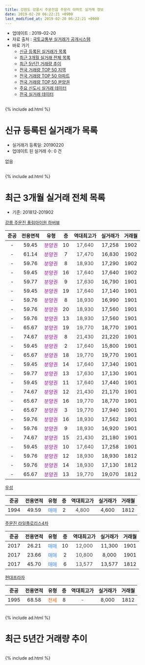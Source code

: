 ```yaml
---
title: 강원도 강릉시 주문진읍 주문리 아파트 실거래 정보
date: 2019-02-20 06:22:21 +0900
last_modified_at: 2019-02-20 06:22:21 +0900
---
```


* 업데이트 : 2019-02-20
* 자료 출처 : [국토교통부 실거래가 공개시스템](http://rt.molit.go.kr)
* 바로 가기
    * [신규 등록된 실거래가 목록](#신규-등록된-실거래가-목록)
    * [최근 3개월 실거래 전체 목록](#최근-3개월-실거래-전체-목록)
    * [최근 5년간 거래량 추이](#최근-5년간-거래량-추이)
    * [전국 거래량 TOP 50 지역](https://inasie.github.io/apt-trade-info/최근-3개월-전국에서-가장-거래가-많이-발생한-지역)
    * [전국 거래량 TOP 50 아파트](https://inasie.github.io/apt-trade-info/최근-3개월-전국에서-가장-거래가-많이-발생한-아파트)
    * [전국 거래량 TOP 50 분양권](https://inasie.github.io/apt-trade-info/최근-3개월-전국에서-가장-거래가-많이-발생한-분양권)
    * [주요 신도시 실거래 데이터](https://inasie.github.io/apt-trade-info/주요-신도시)
    * [전국 실거래 데이터](https://inasie.github.io/apt-trade-info/전국)
<br>
{% include ad.html %}
<br>

# 신규 등록된 실거래가 목록
* 실거래가 등록일: 20190220
* 업데이트 된 실거래 수: 0 건

없음

<br>
{% include ad.html %}
<br>

# 최근 3개월 실거래 전체 목록
* 기준: 201812-201902


[강릉 주문진 풍림아이원 하버뷰](https://search.naver.com/search.naver?query=%EA%B0%95%EC%9B%90%EB%8F%84+%EA%B0%95%EB%A6%89%EC%8B%9C+%EC%A3%BC%EB%AC%B8%EC%A7%84%EC%9D%8D+%EC%A3%BC%EB%AC%B8%EB%A6%AC+%EA%B0%95%EB%A6%89+%EC%A3%BC%EB%AC%B8%EC%A7%84+%ED%92%8D%EB%A6%BC%EC%95%84%EC%9D%B4%EC%9B%90+%ED%95%98%EB%B2%84%EB%B7%B0)

|준공|전용면적|유형|층|역대최고가|실거래가|거래월|
|:---:|:---:|:---:|:---:|:---:|:---:|:---:|
|-|59.45|<span style="color:#9C11A5">분양권</span>|10|<span style="color:#444444">17,640</span>|17,258|1902|
|-|61.14|<span style="color:#9C11A5">분양권</span>|7|<span style="color:#444444">17,470</span>|16,830|1902|
|-|59.76|<span style="color:#9C11A5">분양권</span>|8|<span style="color:#444444">18,930</span>|17,290|1902|
|-|59.45|<span style="color:#9C11A5">분양권</span>|16|<span style="color:#444444">17,640</span>|17,640|1902|
|-|59.77|<span style="color:#9C11A5">분양권</span>|9|<span style="color:#444444">17,630</span>|16,790|1901|
|-|59.45|<span style="color:#9C11A5">분양권</span>|19|<span style="color:#444444">17,640</span>|17,140|1901|
|-|59.76|<span style="color:#9C11A5">분양권</span>|8|<span style="color:#444444">18,930</span>|16,990|1901|
|-|59.76|<span style="color:#9C11A5">분양권</span>|20|<span style="color:#444444">18,930</span>|17,560|1901|
|-|59.76|<span style="color:#9C11A5">분양권</span>|13|<span style="color:#444444">18,930</span>|17,560|1901|
|-|65.67|<span style="color:#9C11A5">분양권</span>|19|<span style="color:#444444">19,770</span>|18,770|1901|
|-|74.67|<span style="color:#9C11A5">분양권</span>|8|<span style="color:#444444">21,430</span>|21,220|1901|
|-|59.45|<span style="color:#9C11A5">분양권</span>|2|<span style="color:#444444">17,640</span>|15,800|1901|
|-|65.67|<span style="color:#9C11A5">분양권</span>|18|<span style="color:#444444">19,770</span>|19,770|1901|
|-|59.45|<span style="color:#9C11A5">분양권</span>|14|<span style="color:#444444">17,640</span>|17,340|1901|
|-|59.77|<span style="color:#9C11A5">분양권</span>|13|<span style="color:#444444">17,630</span>|17,130|1901|
|-|59.45|<span style="color:#9C11A5">분양권</span>|11|<span style="color:#444444">17,640</span>|17,440|1901|
|-|74.67|<span style="color:#9C11A5">분양권</span>|12|<span style="color:#444444">21,430</span>|21,170|1901|
|-|65.67|<span style="color:#9C11A5">분양권</span>|16|<span style="color:#444444">19,770</span>|18,770|1901|
|-|65.67|<span style="color:#9C11A5">분양권</span>|3|<span style="color:#444444">19,770</span>|17,940|1901|
|-|59.76|<span style="color:#9C11A5">분양권</span>|16|<span style="color:#444444">18,930</span>|17,562|1901|
|-|59.76|<span style="color:#9C11A5">분양권</span>|9|<span style="color:#444444">18,930</span>|16,920|1901|
|-|74.67|<span style="color:#9C11A5">분양권</span>|15|<span style="color:#444444">21,430</span>|21,180|1901|
|-|59.45|<span style="color:#9C11A5">분양권</span>|10|<span style="color:#444444">17,640</span>|17,258|1901|
|-|59.76|<span style="color:#9C11A5">분양권</span>|12|<span style="color:#444444">18,930</span>|18,930|1812|
|-|59.76|<span style="color:#9C11A5">분양권</span>|14|<span style="color:#444444">18,930</span>|17,130|1812|
|-|65.67|<span style="color:#9C11A5">분양권</span>|13|<span style="color:#444444">19,770</span>|19,070|1812|

[우성](https://search.naver.com/search.naver?query=%EA%B0%95%EC%9B%90%EB%8F%84+%EA%B0%95%EB%A6%89%EC%8B%9C+%EC%A3%BC%EB%AC%B8%EC%A7%84%EC%9D%8D+%EC%A3%BC%EB%AC%B8%EB%A6%AC+%EC%9A%B0%EC%84%B1)

|준공|전용면적|유형|층|역대최고가|실거래가|거래월|
|:---:|:---:|:---:|:---:|:---:|:---:|:---:|
|1994|49.59|<span style="color:#4285f3">매매</span>|2|<span style="color:#444444">4,800</span>|4,600|1812|

[주문진 라일플로리스4차](https://search.naver.com/search.naver?query=%EA%B0%95%EC%9B%90%EB%8F%84+%EA%B0%95%EB%A6%89%EC%8B%9C+%EC%A3%BC%EB%AC%B8%EC%A7%84%EC%9D%8D+%EC%A3%BC%EB%AC%B8%EB%A6%AC+%EC%A3%BC%EB%AC%B8%EC%A7%84+%EB%9D%BC%EC%9D%BC%ED%94%8C%EB%A1%9C%EB%A6%AC%EC%8A%A44%EC%B0%A8)

|준공|전용면적|유형|층|역대최고가|실거래가|거래월|
|:---:|:---:|:---:|:---:|:---:|:---:|:---:|
|2017|26.21|<span style="color:#4285f3">매매</span>|10|<span style="color:#444444">12,000</span>|11,300|1901|
|2017|23.66|<span style="color:#4285f3">매매</span>|2|<span style="color:#444444">10,800</span>|8,000|1901|
|2017|45.70|<span style="color:#4285f3">매매</span>|6|<span style="color:#444444">13,577</span>|13,577|1812|

[현대프라자](https://search.naver.com/search.naver?query=%EA%B0%95%EC%9B%90%EB%8F%84+%EA%B0%95%EB%A6%89%EC%8B%9C+%EC%A3%BC%EB%AC%B8%EC%A7%84%EC%9D%8D+%EC%A3%BC%EB%AC%B8%EB%A6%AC+%ED%98%84%EB%8C%80%ED%94%84%EB%9D%BC%EC%9E%90)

|준공|전용면적|유형|층|역대최고가|실거래가|거래월|
|:---:|:---:|:---:|:---:|:---:|:---:|:---:|
|1995|68.58|<span style="color:#ff5a00">전세</span>|8|<span style="color:#444444">-</span>|8,000|1812|


<br>
{% include ad.html %}
<br>

# 최근 5년간 거래량 추이


<div style="width:100%;">
    <canvas id="deal_progress" height="200"></canvas>
</div>

<script>
new Chart(document.getElementById("deal_progress"), {
    type: 'line',
    data: {
        labels: ['201402','201403','201404','201405','201406','201407','201408','201409','201410','201411','201412','201501','201502','201503','201504','201505','201506','201507','201508','201509','201510','201511','201512','201601','201602','201603','201604','201605','201606','201607','201608','201609','201610','201611','201612','201701','201702','201703','201704','201705','201706','201707','201708','201709','201710','201711','201712','201801','201802','201803','201804','201805','201806','201807','201808','201809','201810','201811','201812','201901','201902'],
        datasets: [{
            label: '매매',
            pointRadius: 1,
            data: [0, 4, 3, 4, 1, 1, 3, 1, 2, 0, 0, 3, 1, 3, 2, 3, 1, 3, 2, 7, 0, 2, 2, 2, 2, 1, 0, 1, 1, 0, 2, 1, 4, 0, 1, 0, 0, 2, 0, 2, 1, 2, 0, 1, 1, 0, 0, 2, 1, 6, 4, 6, 5, 6, 4, 1, 6, 8, 5, 21, 4],
            borderColor: "rgba(255, 201, 14, 1)",
            backgroundColor: "rgba(255, 201, 14, 0.5)",
            fill: false,
            lineTension: 0
        },{
            label: '전월세',
            pointRadius: 1,
            data: [0, 0, 0, 0, 0, 0, 1, 0, 0, 0, 0, 1, 0, 0, 1, 0, 0, 0, 0, 0, 1, 1, 0, 1, 0, 0, 1, 0, 0, 0, 0, 1, 0, 0, 1, 0, 0, 1, 2, 0, 0, 0, 0, 1, 0, 1, 0, 0, 0, 1, 0, 1, 0, 0, 0, 0, 0, 0, 1, 0, 0],
            borderColor: "rgba(0, 141, 185, 1)",
            backgroundColor: "rgba(0, 141, 185, 0.5)",
            fill: false,
            lineTension: 0
        }
        ]
    },
    options: {
        responsive: true,
        title: {
            display: false
        },
        tooltips: {
            mode: 'index',
            intersect: false
        },
        hover: {
            mode: 'nearest',
            intersect: true
        },
        scales: {
            xAxes: [{
                display: true,
                scaleLabel: {
                    display: true,
                    labelString: '년/월'
                }
            }],
            yAxes: [{
                display: true,
                ticks: {
                    suggestedMin: 0,
                },
                scaleLabel: {
                    display: true,
                    labelString: '실거래 수'
                }
            }]
        }
    }
});

</script>


<br>
{% include ad.html %}
<br>

